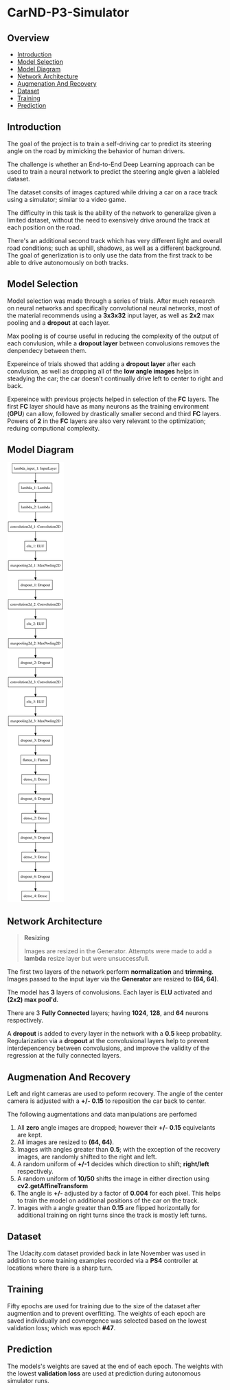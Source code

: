 # CarND-P3-Simulator

## Overview

* [Introduction](#introduction)
* [Model Selection](#model-selection)
* [Model Diagram](#model-diagram)
* [Network Architecture](#network-architecture)
* [Augmenation And Recovery](#augmenation-and-recovery)
* [Dataset](#dataset)
* [Training](#training)
* [Prediction](#prediction)

## Introduction

The goal of the project is to train a self-driving car to predict its steering angle on the road by mimicking the behavior of human drivers.

The challenge is whether an End-to-End Deep Learning approach can be used to train a neural network to predict the steering angle given a lableled dataset.

The dataset consits of images captured while driving a car on a race track using a simulator; similar to a video game.

The difficulty in this task is the ability of the network to generalize given a limited dataset, without the need to exensively drive around the track at each position on the road.

There's an additional second track which has very different light and overall road conditions; such as uphill, shadows, as well as a different background.  The goal of generlization is to only use the data from the first track to be able to drive autonomously on both tracks.


## Model Selection

Model selection was made through a series of trials.  After much research on neural networks and specifically convolutional neural networks, most of the material recommends using a __3x3x32__ input layer, as well as __2x2__ max pooling and a __dropout__ at each layer.

Max pooling is of course useful in reducing the complexity of the output of each convlusion, while a __dropout layer__ between convolusions removes the denpendecy between them.

Expereince of trials showed that adding a __dropout layer__ after each convlusion, as well as dropping all of the __low angle images__ helps in steadying the car; the car doesn't continually drive left to center to right and back.

Expereince with previous projects helped in selection of the __FC__ layers.  The first __FC__ layer should have as many neurons as the training environment (__GPU__) can allow, followed by drastically smaller second and third __FC__ layers.  Powers of __2__ in the __FC__ layers are also very relevant to the optimization; reduing computional complexity.


## Model Diagram

![model diagram](model.png "Model Diagram")

## Network Architecture

> __Resizing__
> 
> Images are resized in the Generator.  Attempts were made to add a **lambda** resize layer but were unsuccessfull. 

The first two layers of the network perform __normalization__ and __trimming__.    Images passed to the input layer via the __Generator__ are resized to __(64, 64)__.

The model has __3__ layers of convolusions.  Each layer is __ELU__ activated and __(2x2) max pool'd__.  

There are 3 __Fully Connected__ layers; having __1024__, __128__, and __64__ neurons respectively.

A __dropout__ is added to every layer in the network with a __0.5__ keep probablity.  Regularization via a __dropout__ at the convolusional layers help to prevent interdepencency between convolusions, and improve the validity of the regression at the fully connected layers.

## Augmenation And Recovery

Left and right cameras are used to peform recovery.  The angle of the center camera is adjusted with a __+/- 0.15__ to reposition the car back to center.

The following augmentations and data manipulations are perfomed

1. All __zero__ angle images are dropped; however their __+/- 0.15__ equivelants are kept.
2. All images are resized to __(64, 64)__.
3. Images with angles greater than __0.5__; with the exception of the recovery images, are randomly shifted to the right and left.
  1. A random uniform of __+/-1__ decides which direction to shift; __right/left__ respectively.
  2. A random uniform of __10/50__ shifts the image in either direction using __cv2.getAffineTransform__
  3. The angle is __+/-__ adjusted by a factor of __0.004__ for each pixel.  This helps to train the model on additional positions of the car on the track.
4. Images with a angle greater than __0.15__ are flipped horizontally for additional training on right turns since the track is mostly left turns.

## Dataset

The Udacity.com dataset provided back in late November was used in addition to some training examples recorded via a __PS4__ controller at locations where there is a sharp turn.

## Training

Fifty epochs are used for training due to the size of the dataset after augmention and to prevent overfitting.  The weights of each epoch are saved individually and covnergence was selected based on the lowest validation loss; which was epoch __#47__.

## Prediction

The models's weights are saved at the end of each epoch.  The weights with the lowest __validation loss__ are used at prediction during autonomous simulator runs.

